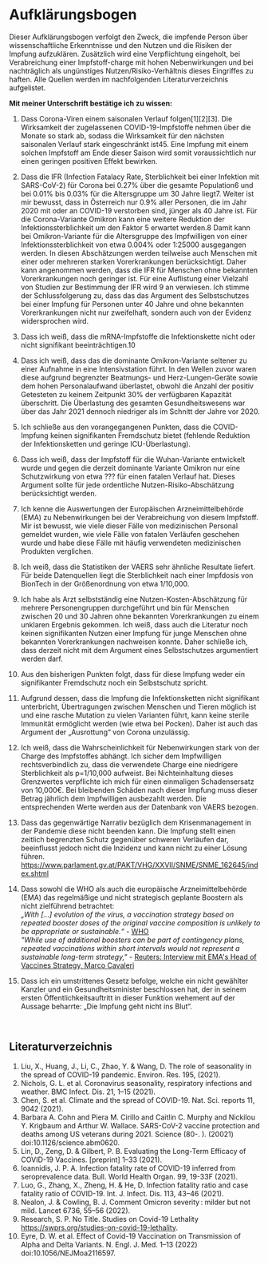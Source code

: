 # Aufklärungsbogen

Dieser Aufklärungsbogen verfolgt den Zweck, die impfende Person über wissenschaftliche Erkenntnisse und den Nutzen und die Risiken der Impfung aufzuklären. Zusätzlich wird eine Verpflichtung eingeholt, bei Verabreichung einer Impfstoff-charge mit hohen Nebenwirkungen und bei nachträglich als ungünstiges Nutzen/Risiko-Verhältnis dieses Eingriffes zu haften. Alle Quellen werden im nachfolgenden Literaturverzeichnis aufgelistet.

**Mit meiner Unterschrift bestätige ich zu wissen:** 

1. Dass Corona-Viren einem saisonalen Verlauf folgen[1][2][3]. 
Die Wirksamkeit der zugelassenen COVID-19-Impfstoffe nehmen über die Monate so stark ab, 
sodass die Wirksamkeit für den nächsten saisonalen Verlauf stark eingeschränkt ist45. 
Eine Impfung mit einem solchen Impfstoff am Ende dieser Saison wird somit voraussichtlich nur 
einen geringen positiven Effekt bewirken. 

1. Dass die IFR (Infection Fatalacy Rate, Sterblichkeit bei einer Infektion mit SARS-CoV-2) 
für Corona bei 0.27% über die gesamte Population6 und bei 0.01% bis 0.03% für die Altersgruppe 
um 30 Jahre liegt7. Weiter ist mir bewusst, dass in Österreich nur 0.9% aller Personen, die 
im Jahr 2020 mit oder an COVID-19 verstorben sind, jünger als 40 Jahre ist. 
Für die Corona-Variante Omikron kann eine weitere Reduktion der Infektionssterblichkeit um 
den Faktor 5 erwartet werden.8 
Damit kann bei Omikron-Variante für die Altersgruppe des Impfwilligen von einer 
Infektionssterblichkeit von etwa 0.004% oder 1:25000 ausgegangen werden. 
In diesen Abschätzungen werden teilweise auch Menschen mit einer oder mehreren starken 
Vorerkrankungen berücksichtigt.
Daher kann angenommen werden, dass die IFR für Menschen ohne bekannten Vorerkrankungen 
noch geringer ist.
Für eine Auflistung einer Vielzahl von Studien zur Bestimmung der IFR wird 9 an verwiesen. 
Ich stimme der Schlussfolgerung zu, dass das das Argument des Selbstschutzes bei einer 
Impfung für Personen unter 40 Jahre und ohne bekannten Vorerkrankungen nicht nur zweifelhaft, 
sondern auch von der Evidenz widersprochen wird. 

1. Dass ich weiß, dass die mRNA-Impfstoffe die Infektionskette nicht oder nicht signifikant beeinträchtigen.10 

1. Dass ich weiß, dass das die dominante Omikron-Variante seltener zu einer Aufnahme in eine Intensivstation führt. In den Wellen zuvor waren diese aufgrund begrenzter Beatmungs- und Herz-Lungen-Geräte sowie dem hohen Personalaufwand überlastet, obwohl die Anzahl der positiv Getesteten zu keinem Zeitpunkt 30% der verfügbaren Kapazität überschritt. Die Überlastung des gesamten Gesundheitswesens war über das Jahr 2021 dennoch niedriger als im Schnitt der Jahre vor 2020.

1. Ich schließe aus den vorangegangenen Punkten, dass die COVID-Impfung keinen signifikanten Fremdschutz bietet (fehlende Reduktion der Infektionsketten und geringe ICU-Überlastung).

1. Dass ich weiß, dass der Impfstoff für die Wuhan-Variante entwickelt wurde und gegen die derzeit dominante Variante Omikron nur eine Schutzwirkung von etwa ??? für einen fatalen Verlauf hat. Dieses Argument sollte für jede ordentliche Nutzen-Risiko-Abschätzung berücksichtigt werden.

1. Ich kenne die Auswertungen der Europäischen Arzneimittelbehörde (EMA) zu Nebenwirkungen bei der Verabreichung von diesem Impfstoff. Mir ist bewusst, wie viele dieser Fälle von medizinischen Personal gemeldet wurden, wie viele Fälle von fatalen Verläufen geschehen wurde und habe diese Fälle mit häufig verwendeten medizinischen Produkten verglichen.

1. Ich weiß, dass die Statistiken der VAERS sehr ähnliche Resultate liefert. Für beide Datenquellen liegt die Sterblichkeit nach einer Impfdosis von BionTech in der Größenordnung von etwa 1/10,000.

1. Ich habe als Arzt selbstständig eine Nutzen-Kosten-Abschätzung für mehrere Personengruppen durchgeführt und bin für Menschen zwischen 20 und 30 Jahren ohne bekannten Vorerkrankungen zu einem unklaren Ergebnis gekommen. Ich weiß, dass auch die Literatur noch keinen signifikanten Nutzen einer Impfung für junge Menschen ohne bekannten Vorerkrankungen nachweisen konnte. Daher schließe ich, dass derzeit nicht mit dem Argument eines Selbstschutzes argumentiert werden darf.

1. Aus den bisherigen Punkten folgt, dass für diese Impfung weder ein signifikanter Fremdschutz noch ein Selbstschutz spricht. 

1. Aufgrund dessen, dass die Impfung die Infektionsketten nicht signifikant unterbricht, Übertragungen zwischen Menschen und Tieren möglich ist und eine rasche Mutation zu vielen Varianten führt, kann keine sterile Immunität ermöglicht werden (wie etwa bei Pocken). Daher ist auch das Argument der „Ausrottung“ von Corona unzulässig.

1. Ich weiß, dass die Wahrscheinlichkeit für Nebenwirkungen stark von der Charge des Impfstoffes abhängt. Ich sicher dem Impfwilligen rechtsverbindlich zu, dass die verwendete Charge eine niedrigere Sterblichkeit als p=1/10,000 aufweist. Bei Nichteinhaltung dieses Grenzwertes verpflichte ich mich für einen einmaligen Schadensersatz von 10,000€. Bei bleibenden Schäden nach dieser Impfung muss dieser Betrag jährlich dem Impfwilligen ausbezahlt werden. Die entsprechenden Werte werden aus der Datenbank von VAERS bezogen. 

1. Dass das gegenwärtige Narrativ bezüglich dem Krisenmanagement in der Pandemie diese nicht beenden kann. Die Impfung stellt einen zeitlich begrenzten Schutz gegenüber schweren Verläufen dar, beeinflusst jedoch nicht die Inzidenz und kann nicht zu einer Lösung führen.
https://www.parlament.gv.at/PAKT/VHG/XXVII/SNME/SNME_162645/index.shtml 

1. Dass sowohl die WHO als auch die europäische Arzneimittelbehörde (EMA) das regelmäßige 
und nicht strategisch geplante Boostern als nicht zielführend betrachtet:  
*„With […] evolution of the virus, a vaccination strategy based on repeated booster doses of the 
original vaccine composition is unlikely to be appropriate or sustainable.“* - 
[WHO](https://www.who.int/news/item/11-01-2022-interim-statement-on-covid-19-vaccines-in-the-context-of-the-circulation-of-the-omicron-sars-cov-2-variant-from-the-who-technical-advisory-group-on-covid-19-vaccine-composition)  
*"While use of additional boosters can be part of contingency plans, repeated vaccinations within short intervals would not represent a sustainable long-term strategy,"* - [Reuters: Interview mit EMA's Head of Vaccines Strategy, Marco Cavaleri](https://www.reuters.com/business/healthcare-pharmaceuticals/eu-drug-regulator-says-more-data-needed-impact-omicron-vaccines-2022-01-11/)    

1. Dass ich ein umstrittenes Gesetz befolge, welche ein nicht gewählter Kanzler und ein 
Gesundheitsminister beschlossen hat, der in seinem ersten Öffentlichkeitsauftritt in dieser 
Funktion wehement auf der Aussage beharrte: „Die Impfung geht nicht ins Blut“.


 
## Literaturverzeichnis

1.	Liu, X., Huang, J., Li, C., Zhao, Y. & Wang, D. The role of seasonality in the spread of COVID-19 pandemic. Environ. Res. 195, (2021).
2.	Nichols, G. L. et al. Coronavirus seasonality, respiratory infections and weather. BMC Infect. Dis. 21, 1–15 (2021).
3.	Chen, S. et al. Climate and the spread of COVID-19. Nat. Sci. reports 11, 9042 (2021).
4.	Barbara A. Cohn and Piera M. Cirillo and Caitlin C. Murphy and Nickilou Y. Krigbaum and Arthur W. Wallace. SARS-CoV-2 vaccine protection and deaths among US veterans during 2021. Science (80-. ). (20021) doi:10.1126/science.abm0620.
5.	Lin, D., Zeng, D. & Gilbert, P. B. Evaluating the Long-Term Efficacy of COVID-19 Vaccines. [preprint] 1–33 (2021).
6.	Ioannidis, J. P. A. Infection fatality rate of COVID-19 inferred from seroprevalence data. Bull. World Health Organ. 99, 19-33F (2021).
7.	Luo, G., Zhang, X., Zheng, H. & He, D. Infection fatality ratio and case fatality ratio of COVID-19. Int. J. Infect. Dis. 113, 43–46 (2021).
8.	Nealon, J. & Cowling, B. J. Comment Omicron severity : milder but not mild. Lancet 6736, 55–56 (2022).
9.	Research, S. P. No Title. Studies on Covid-19 Lethality https://swprs.org/studies-on-covid-19-lethality.
10.	Eyre, D. W. et al. Effect of Covid-19 Vaccination on Transmission of Alpha and Delta Variants. N. Engl. J. Med. 1–13 (2022) doi:10.1056/NEJMoa2116597.




